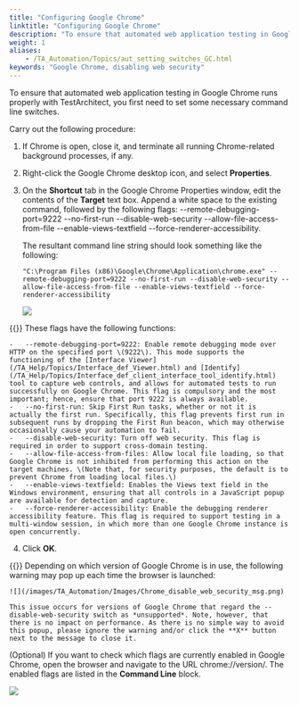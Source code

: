 ```yaml
--- 
title: "Configuring Google Chrome"
linktitle: "Configuring Google Chrome"
description: "To ensure that automated web application testing in Google Chrome runs properly with TestArchitect, you first need to set some necessary command line switches."
weight: 1
aliases: 
    - /TA_Automation/Topics/aut_setting_switches_GC.html
keywords: "Google Chrome, disabling web security"
---
```


To ensure that automated web application testing in Google Chrome runs properly with TestArchitect, you first need to set some necessary command line switches.

Carry out the following procedure:

1.  If Chrome is open, close it, and terminate all running Chrome-related background processes, if any.

2.  Right-click the Google Chrome desktop icon, and select **Properties**.

3.  On the **Shortcut** tab in the Google Chrome Properties window, edit the contents of the **Target** text box. Append a white space to the existing command, followed by the following flags: --remote-debugging-port=9222 --no-first-run --disable-web-security --allow-file-access-from-file --enable-views-textfield --force-renderer-accessibility.

    The resultant command line string should look something like the following:

    ```
    "C:\Program Files (x86)\Google\Chrome\Application\chrome.exe" --remote-debugging-port=9222 --no-first-run --disable-web-security --allow-file-access-from-file --enable-views-textfield --force-renderer-accessibility
    ```

    ![](/images/TA_Tutorials_Sample_App/Images/ug_taextension_chrome_1.png)

{{<note>}} These flags have the following functions:

    -   --remote-debugging-port=9222: Enable remote debugging mode over HTTP on the specified port \(9222\). This mode supports the functioning of the [Interface Viewer](/TA_Help/Topics/Interface_def_Viewer.html) and [Identify](/TA_Help/Topics/Interface_def_client_interface_tool_identify.html) tool to capture web controls, and allows for automated tests to run successfully on Google Chrome. This flag is compulsory and the most important; hence, ensure that port 9222 is always available.
    -   --no-first-run: Skip First Run tasks, whether or not it is actually the first run. Specifically, this flag prevents first run in subsequent runs by dropping the First Run beacon, which may otherwise occasionally cause your automation to fail.
    -   --disable-web-security: Turn off web security. This flag is required in order to support cross-domain testing.
    -   --allow-file-access-from-files: Allow local file loading, so that Google Chrome is not inhibited from performing this action on the target machines. \(Note that, for security purposes, the default is to prevent Chrome from loading local files.\)
    -   --enable-views-textfield: Enables the Views text field in the Windows environment, ensuring that all controls in a JavaScript popup are available for detection and capture.
    -   --force-renderer-accessibility: Enable the debugging renderer accessibility feature. This flag is required to support testing in a multi-window session, in which more than one Google Chrome instance is open concurrently.
4.  Click **OK**.

{{<note>}} Depending on which version of Google Chrome is in use, the following warning may pop up each time the browser is launched:

    ![](/images/TA_Automation/Images/Chrome_disable_web_security_msg.png)

    This issue occurs for versions of Google Chrome that regard the --disable-web-security switch as *unsupported*. Note, however, that there is no impact on performance. As there is no simple way to avoid this popup, please ignore the warning and/or click the **X** button next to the message to close it.


\(Optional\) If you want to check which flags are currently enabled in Google Chrome, open the browser and navigate to the URL chrome://version/. The enabled flags are listed in the **Command Line** block.

![](/images/TA_Automation/Images/Chrome_active_flags.png)



